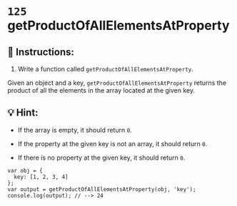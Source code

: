 # `125` getProductOfAllElementsAtProperty

## 📝 Instructions:

1. Write a function called `getProductOfAllElementsAtProperty`.

Given an object and a key, `getProductOfAllElementsAtProperty` returns the product of all the elements in the array located at the given key.

## :bulb: Hint:

* If the array is empty, it should return `0`.

* If the property at the given key is not an array, it should return `0`.

* If there is no property at the given key, it should return `0`.

```Js
var obj = {
  key: [1, 2, 3, 4]
};
var output = getProductOfAllElementsAtProperty(obj, 'key');
console.log(output); // --> 24
```